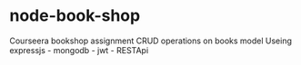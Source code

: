 # node-book-shop
Courseera bookshop assignment
CRUD operations on books model
Useing expressjs - mongodb - jwt - RESTApi
